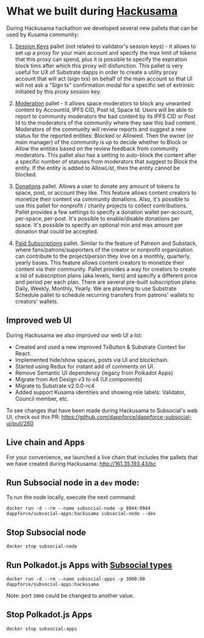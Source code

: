 # What we built during [Hackusama](https://hackusama.devpost.com/)

During Hackusama hackathon we developed several new pallets that can be used by Kusama community:

1. [Session Keys](./pallets/session-keys) pallet (not related to validator's session keys) - it allows to set up a proxy for your main account and specify the max limit of tokens that this proxy can spend, plus it is possible to specify the expiration block tims after which this proxy will disfunction. This pallet is very useful for UX of Substrate dapps in order to create a utility proxy account that will act (sign txs) on behalf of the main account so that UI will not ask a "Sign tx" confirmation modal for a specific set of extrinsic initiated by this proxy session key.

2. [Moderation](./pallets/moderation) pallet - it allows space moderators to block any unwanted content by AccountId, IPFS CID, Post Id, Space Id. Users will be able to report to community moderators the bad content by its IPFS CID or Post Id to the moderators of the community where they saw this bad content. Moderators of the community will review reports and suggest a new status for the reported entities: Blocked or Allowed. Then the owner (or main manager) of the community is up to decide whether to Block or Allow the entities based on the review feedback from community moderators. This pallet also has a setting to auto-block the content after a specific number of statuses from moderators that suggest to Block the entity. If the entity is added to AllowList, then the entity cannot be blocked.

3. [Donations](./pallets/donations) pallet. Allows a user to donate any amount of tokens to space, post, or account they like. This feature allows content creators to monetize their content via community donations. Also, it's possible to use this pallet for nonprofit / charity projects to collect contributions. Pallet provides a few settings to specify a donation wallet per-account, per-space, per-post. It's possible to enable/disable donations per space. It's possible to specify an optional min and max amount per donation that could be accepted.

4. [Paid Subscriptions](./pallets/subscriptions) pallet. Similar to the feature of Patreon and Substack, where fans/patrons/supporters of the creator or nonprofit organization can contribute to the project/person they love on a monthly, quarterly, yearly bases. This feature allows content creators to monetize their content via their community. Pallet provides a way for creators to create a list of subscription plans (aka levels, tiers) and specify a different price and period per each plan. There are several pre-built subscription plans: Daily, Weekly, Monthly, Yearly. We are planning to use Substrate Schedule pallet to schedule recurring transfers from patrons' wallets to creators' wallets.

## Improved web UI

During Hackusama we also improved our web UI a lot:

- Created and used a new improved TxButton & Substrate Context for React.
- Implemented hide/show spaces, posts via UI and blockchain.
- Started using Redux for instant add of comments on UI.
- Remove Semantic UI dependency (legacy from Polkadot Apps)
- Migrate from Ant Design v3 to v4 (UI components)
- Migrate to Substrate v2.0.0-rc4
- Added support Kusama identities and showing role labels: Validator, Council member, etc.

To see changes that have been made during Hackusama to Subsocial's web UI, check out this PR:
https://github.com/dappforce/dappforce-subsocial-ui/pull/260

## Live chain and Apps

For your convenience, we launched a live chain that includes the pallets that we have created during Hackusama:
http://161.35.193.43/bc

## Run Subsocial node in a `dev` mode:

To run the node locally, execute the next command:

```
docker run -d --rm --name subsocial-node -p 9944:9944 dappforce/subsocial-apps:hackusama subsocial-node --dev
```

## Stop Subsocial node

```
docker stop subsocial-node
```

## Run Polkadot.js Apps with [Subsocial types](./types.json)

```
docker run -d --rm --name subsocial-apps -p 3000:80 dappforce/subsocial-apps:hackusama
```

Note: port `3000` could be changed to another value.

## Stop Polkadot.js Apps

```
docker stop subsocial-apps
```
